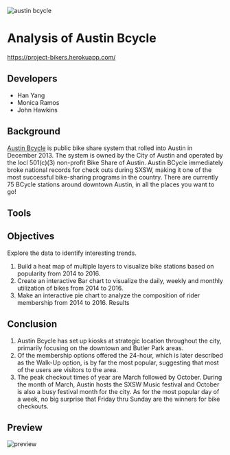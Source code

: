 ![austin bcycle](https://www.open-austin.org/assets/images/austin-b-cycle.png)
# Analysis of Austin Bcycle
https://project-bikers.herokuapp.com/
## Developers
* Han Yang 
* Monica Ramos
* John Hawkins
## Background
[Austin Bcycle](https://austin.bcycle.com/) is public bike share system that rolled into Austin in December 2013. The system is owned by the City of Austin and operated by the locl 501(c)(3) non-profit Bike Share of Austin. Austin BCycle immediately broke national records for check outs during SXSW, making it one of the most successful bike-sharing programs in the country. There are currently 75 BCycle stations around downtown Austin, in all the places you want to go!
## Tools 
## Objectives
Explore the data to identify interesting trends. 
1. Build a heat map of multiple layers to visualize bike stations based on popularity from 2014 to 2016.
2. Create an interactive Bar chart to visualize the daily, weekly and monthly utilization of bikes from 2014 to 2016.
3. Make an interactive pie chart to analyze the composition of rider membership from 2014 to 2016.
Results

## Conclusion
1. Austin Bcycle has set up kiosks at strategic location throughout the city, primarily focusing on the downtown and Butler Park areas.
2. Of the membership options offered the 24-hour, which is later described as the Walk-Up option, is by far the most popular, suggesting that most of the users are visitors to the area.
3. The peak checkout times of year are March followed by October. During the month of March, Austin hosts the SXSW Music festival and October is also a busy festival month for the city. As for the most popular day of a week, no big surprise that Friday thru Sunday are the winners for bike checkouts.
## Preview
![preview](preview.png)

